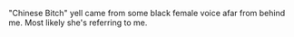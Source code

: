 "Chinese Bitch" yell came from some black female voice afar from behind me. Most likely she's referring to me.
